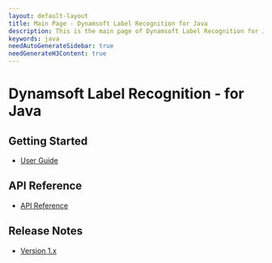 ```yaml
---
layout: default-layout
title: Main Page - Dynamsoft Label Recognition for Java
description: This is the main page of Dynamsoft Label Recognition for Java Language.
keywords: java
needAutoGenerateSidebar: true
needGenerateH3Content: true
---
```


# Dynamsoft Label Recognition - for Java

## Getting Started

- [User Guide](user-guide.md)

## API Reference

- [API Reference](api-reference/index.md)

## Release Notes

- [Version 1.x](release-notes/java-1.md)
